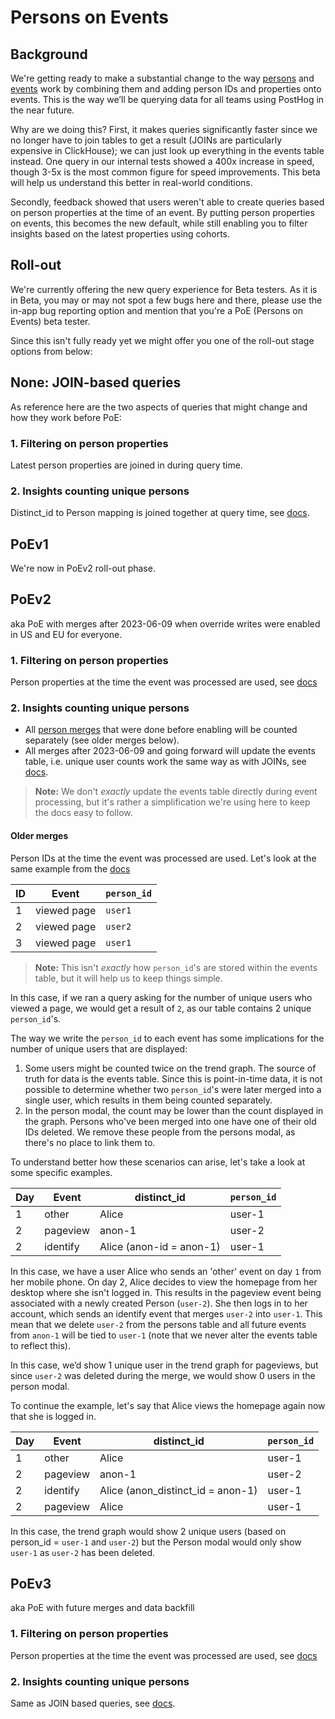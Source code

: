 # Persons on Events

## Background

We're getting ready to make a substantial change to the way [persons](https://posthog.com/docs/data/persons) and [events](https://posthog.com/docs/data/events) work by combining them and adding person IDs and properties onto events. This is the way we’ll be querying data for all teams using PostHog in the near future.

Why are we doing this? First, it makes queries significantly faster since we no longer have to join tables to get a result (JOINs are particularly expensive in ClickHouse); we can just look up everything in the events table instead. One query in our internal tests showed a 400x increase in speed, though 3-5x is the most common figure for speed improvements. This beta will help us understand this better in real-world conditions.

Secondly, feedback showed that users weren't able to create queries based on person properties at the time of an event. By putting person properties on events, this becomes the new default, while still enabling you to filter insights based on the latest properties using cohorts.

## Roll-out

We're currently offering the new query experience for Beta testers. As it is in Beta, you may or may not spot a few bugs here and there, please use the in-app bug reporting option and mention that you're a PoE (Persons on Events) beta tester.

Since this isn't fully ready yet we might offer you one of the roll-out stage options from below:

## None: JOIN-based queries

As reference here are the two aspects of queries that might change and how they work before PoE:

### 1. Filtering on person properties

Latest person properties are joined in during query time.

### 2. Insights counting unique persons

Distinct_id to Person mapping is joined together at query time, see [docs](https://posthog.com/docs/how-posthog-works/queries#insights-counting-unique-persons).

## PoEv1
We're now in PoEv2 roll-out phase.

## PoEv2

aka PoE with merges after 2023-06-09 when override writes were enabled in US and EU for everyone.

### 1. Filtering on person properties

Person properties at the time the event was processed are used, see [docs](https://posthog.com/docs/how-posthog-works/queries#filtering-on-person-properties)

### 2. Insights counting unique persons

-   All [person merges](https://posthog.com/docs/how-posthog-works/ingestion-pipeline#merging-two-persons) that were done before enabling will be counted separately (see older merges below).
-   All merges after 2023-06-09 and going forward will update the events table, i.e. unique user counts work the same way as with JOINs, see [docs](https://posthog.com/docs/how-posthog-works/queries#insights-counting-unique-persons).

> **Note:** We don't _exactly_ update the events table directly during event processing, but it's rather a simplification we're using here to keep the docs easy to follow.

#### Older merges

Person IDs at the time the event was processed are used. Let's look at the same example from the [docs](https://posthog.com/docs/how-posthog-works/queries#insights-counting-unique-persons)

| ID  | Event       | `person_id` |
| --- | ----------- | ----------- |
| 1   | viewed page | `user1`     |
| 2   | viewed page | `user2`     |
| 3   | viewed page | `user1`     |

> **Note:** This isn't _exactly_ how `person_id`'s are stored within the events table, but it will help us to keep things simple.

In this case, if we ran a query asking for the number of unique users who viewed a page, we would get a result of `2`, as our table contains 2 unique `person_id`'s.

The way we write the `person_id` to each event has some implications for the number of unique users that are displayed:

1. Some users might be counted twice on the trend graph.
   The source of truth for data is the events table. Since this is point-in-time data, it is not possible to determine whether two `person_id`'s were later merged into a single user, which results in them being counted separately.
2. In the person modal, the count may be lower than the count displayed in the graph.
   Persons who've been merged into one have one of their old IDs deleted. We remove these people from the persons modal, as there's no place to link them to.

To understand better how these scenarios can arise, let's take a look at some specific examples.

| Day | Event    | distinct_id              | `person_id` |
| --- | -------- | ------------------------ | ----------- |
| 1   | other    | Alice                    | user-1      |
| 2   | pageview | anon-1                   | user-2      |
| 2   | identify | Alice (anon-id = anon-1) | user-1      |

In this case, we have a user Alice who sends an 'other' event on day `1` from her mobile phone.
On day 2, Alice decides to view the homepage from her desktop where she isn't logged in. This results in the pageview event being associated with a newly created Person (`user-2`).
She then logs in to her account, which sends an identify event that merges `user-2` into `user-1`.
This mean that we delete `user-2` from the persons table and all future events from `anon-1` will be tied to `user-1` (note that we never alter the events table to reflect this).

In this case, we’d show 1 unique user in the trend graph for pageviews, but since `user-2` was deleted during the merge, we would show 0 users in the person modal.

To continue the example, let's say that Alice views the homepage again now that she is logged in.

| Day | Event    | distinct_id                       | `person_id` |
| --- | -------- | --------------------------------- | ----------- |
| 1   | other    | Alice                             | user-1      |
| 2   | pageview | anon-1                            | user-2      |
| 2   | identify | Alice (anon_distinct_id = anon-1) | user-1      |
| 2   | pageview | Alice                             | user-1      |

In this case, the trend graph would show 2 unique users (based on person_id = `user-1` and `user-2`) but the Person modal would only show `user-1` as `user-2` has been deleted.


## PoEv3

aka PoE with future merges and data backfill

### 1. Filtering on person properties

Person properties at the time the event was processed are used, see [docs](https://posthog.com/docs/how-posthog-works/queries#filtering-on-person-properties)

### 2. Insights counting unique persons

Same as JOIN based queries, see [docs](https://posthog.com/docs/how-posthog-works/queries#insights-counting-unique-persons).
